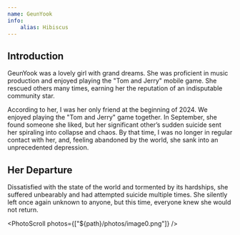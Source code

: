 ```yaml
---
name: GeunYook
info:
    alias: Hibiscus
---
```


## Introduction

GeunYook was a lovely girl with grand dreams. She was proficient in music production and enjoyed playing the "Tom and Jerry" mobile game.
She rescued others many times, earning her the reputation of an indisputable community star.

According to her, I was her only friend at the beginning of 2024.
We enjoyed playing the "Tom and Jerry" game together.
In September, she found someone she liked, but her significant other’s sudden suicide sent her spiraling into collapse and chaos.
By that time, I was no longer in regular contact with her, and, feeling abandoned by the world, she sank into an unprecedented depression.

## Her Departure

Dissatisfied with the state of the world and tormented by its hardships, she suffered unbearably and had attempted suicide multiple times.
She silently left once again unknown to anyone, but this time, everyone knew she would not return.

<PhotoScroll photos={["${path}/photos/image0.png"]} />

